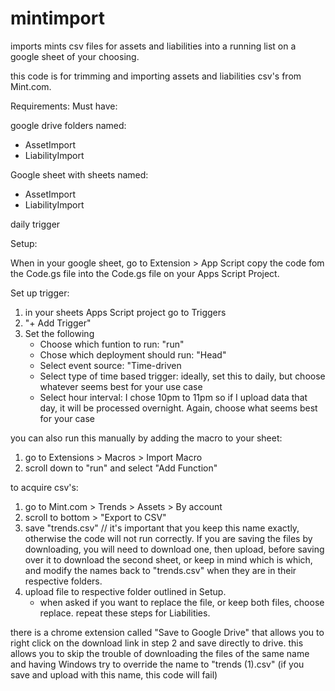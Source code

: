# mintimport
imports mints csv files for assets and liabilities into a running list on a google sheet of your choosing.

this code is for trimming and importing assets and liabilities csv's from Mint.com. 

Requirements: 
Must have: 

google drive folders named:
- AssetImport
- LiabilityImport

Google sheet with sheets named:
- AssetImport
- LiabilityImport

daily trigger


Setup: 

When in your google sheet, go to Extension > App Script
copy the code fom the Code.gs file into the Code.gs file on your Apps Script Project.

Set up trigger:
1. in your sheets Apps Script project go to Triggers
2. "+ Add Trigger"
3. Set the following
   - Choose which funtion to run: "run"
   - Chose which deployment should run: "Head"
   - Select event source: "Time-driven
   - Select type of time based trigger: ideally, set this to daily, but choose whatever seems best for your use case
   - Select hour interval: I chose 10pm to 11pm so if I upload data that day, it will be processed overnight. Again, choose what seems best for your case

you can also run this manually by adding the macro to your sheet:
1. go to Extensions > Macros > Import Macro
2. scroll down to "run" and select "Add Function"

to acquire csv's:
1. go to Mint.com > Trends > Assets > By account
2. scroll to bottom > "Export to CSV"
3. save "trends.csv" // it's important that you keep this name exactly, otherwise the code will not run correctly. If you are saving the files by downloading, you will need to download one, then upload, before saving over it to download the second sheet, or keep in mind which is which, and modify the names back to "trends.csv" when they are in their respective folders. 
4. upload file to respective folder outlined in Setup.
   - when asked if you want to replace the file, or keep both files, choose replace. 
repeat these steps for Liabilities.

there is a chrome extension called "Save to Google Drive" that allows you to right click on the download link in step 2 and save directly to drive. 
this allows you to skip the trouble of downloading the files of the same name and having Windows try to override the name to "trends (1).csv" (if you save and upload with this name, this code will fail)
